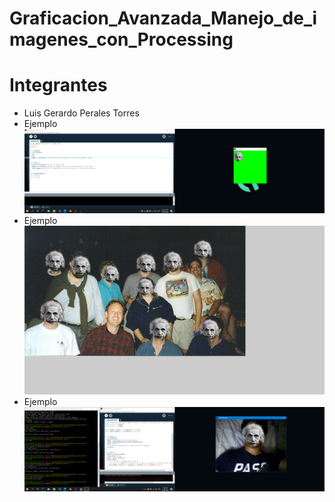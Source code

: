 # Graficacion_Avanzada_Manejo_de_imagenes_con_Processing
# Integrantes
* Luis Gerardo Perales Torres
* Ejemplo 
!["Pantalla Verde"](img.png)
* Ejemplo 
!["FaceDetector"](img2.png)
* Ejemplo
!["Rostro Detector"](img3.png)
